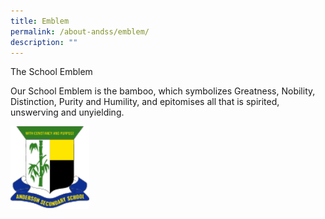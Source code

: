 ```yaml
---
title: Emblem
permalink: /about-andss/emblem/
description: ""
---
```




The School Emblem

Our School Emblem is the bamboo, which symbolizes Greatness, Nobility, Distinction, Purity and Humility, and epitomises all that is spirited, unswerving and unyielding.

<img src="/images/logo%20(2).png" 
     style="width:25%">